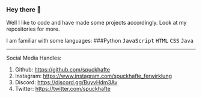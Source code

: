 ### Hey there 👋

Well I like to code and have made some projects accordingly.
Look at my repositories for more.

I am familiar with some languages: ###Python <kbd>JavaScript</kbd> <kbd>HTML</kbd> <kbd>CSS</kbd> <kbd>Java</kbd>

<hr>
    
Social Media Handles:
1. Github: https://github.com/spuckhafte
2. Instagram: https://www.instagram.com/spuckhafte_ferwirklung
3. Discord: https://discord.gg/BuyvHdm3Av
4. Twitter: https://twitter.com/spuckhafte
